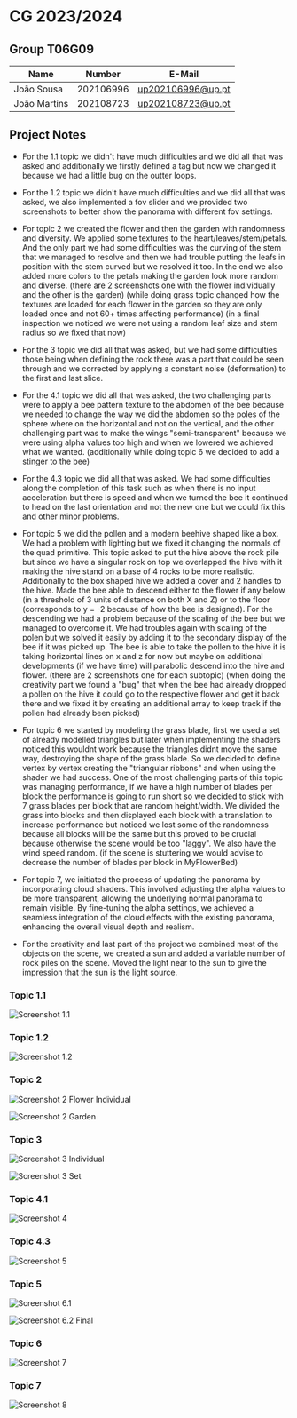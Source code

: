# CG 2023/2024

## Group T06G09

| Name             | Number    | E-Mail             |
| ---------------- | --------- | ------------------ |
| João Sousa       | 202106996 | up202106996@up.pt  |
| João Martins     | 202108723 | up202108723@up.pt  |

## Project Notes

- For the 1.1 topic we didn't have much difficulties and we did all that was asked and additionally we firstly defined a tag but now we changed it because we had a little bug on the outter loops.

- For the 1.2 topic we didn't have much difficulties and we did all that was asked, we also implemented a fov slider and we provided two screenshots to better show the panorama with different fov settings.

- For topic 2 we created the flower and then the garden with randomness and diversity. We applied some textures to the heart/leaves/stem/petals. And the only part we had some difficulties was the curving of the stem that we managed to resolve and then we had trouble putting the leafs in position with the stem curved but we resolved it too. In the end we also added more colors to the petals making the garden look more random and diverse. (there are 2 screenshots one with the flower individually and the other is the garden) (while doing grass topic changed how the textures are loaded for each flower in the garden so they are only loaded once and not 60+ times affecting performance) (in a final inspection we noticed we were not using a random leaf size and stem radius so we fixed that now)

- For the 3 topic we did all that was asked, but we had some difficulties those being when defining the rock there was a part that could be seen through and we corrected by applying a constant noise (deformation) to the first and last slice.

- For the 4.1 topic we did all that was asked, the two challenging parts were to apply a bee pattern texture to the abdomen of the bee because we needed to change the way we did the abdomen so the poles of the sphere where on the horizontal and not on the vertical, and the other challenging part was to make the wings "semi-transparent" because we were using alpha values too high and when we lowered we achieved what we wanted. (additionally while doing topic 6 we decided to add a stinger to the bee)

- For the 4.3 topic we did all that was asked. We had some difficulties along the completion of this task such as when there is no input acceleration but there is speed and when we turned the bee it continued to head on the last orientation and not the new one but we could fix this and other minor problems.

- For topic 5 we did the pollen and a modern beehive shaped like a box. We had a problem with lighting but we fixed it changing the normals of the quad primitive. This topic asked to put the hive above the rock pile but since we have a singular rock on top we overlapped the hive with it making the hive stand on a base of 4 rocks to be more realistic. Additionally to the box shaped hive we added a cover and 2 handles to the hive. Made the bee able to descend either to the flower if any below (in a threshold of 3 units of distance on both X and Z) or to the floor (corresponds to y = -2 because of how the bee is designed). For the descending we had a problem because of the scaling of the bee but we managed to overcome it. We had troubles again with scaling of the polen but we solved it easily by adding it to the secondary display of the bee if it was picked up. The bee is able to take the pollen to the hive it is taking horizontal lines on x and z for now but maybe on additional developments (if we have time) will parabolic descend into the hive and flower. (there are 2 screenshots one for each subtopic) (when doing the creativity part we found a "bug" that when the bee had already dropped a pollen on the hive it could go to the respective flower and get it back there and we fixed it by creating an additional array to keep track if the pollen had already been picked)

- For topic 6 we started by modeling the grass blade, first we used a set of already modelled triangles but later when implementing the shaders noticed this wouldnt work because the triangles didnt move the same way, destroying the shape of the grass blade. So we decided to define vertex by vertex creating the "triangular ribbons" and when using the shader we had success. One of the most challenging parts of this topic was managing performance, if we have a high number of blades per block the performance is going to run short so we decided to stick with 7 grass blades per block that are random height/width. We divided the grass into blocks and then displayed each block with a translation to increase performance but noticed we lost some of the randomness because all blocks will be the same but this proved to be crucial because otherwise the scene would be too "laggy". We also have the wind speed random. (if the scene is stuttering we would advise to decrease the number of blades per block in MyFlowerBed)

- For topic 7, we initiated the process of updating the panorama by incorporating cloud shaders. This involved adjusting the alpha values to be more transparent, allowing the underlying normal panorama to remain visible. By fine-tuning the alpha settings, we achieved a seamless integration of the cloud effects with the existing panorama, enhancing the overall visual depth and realism.

- For the creativity and last part of the project we combined most of the objects on the scene, we created a sun and added a variable number of rock piles on the scene. Moved the light near to the sun to give the impression that the sun is the light source.


### Topic 1.1
![Screenshot 1.1](screenshots/project-t06g09-1.1.png)

### Topic 1.2
![Screenshot 1.2](screenshots/project-t06g09-1.2.png)

### Topic 2
![Screenshot 2 Flower Individual](screenshots/project-t06g09-2.1.png)

![Screenshot 2 Garden](screenshots/project-t06g09-2.2.png)

### Topic 3
![Screenshot 3 Individual](screenshots/project-t06g09-3.1.png)

![Screenshot 3 Set](screenshots/project-t06g09-3.2.png)

### Topic 4.1
![Screenshot 4](screenshots/project-t06g09-4.png)

### Topic 4.3
![Screenshot 5](screenshots/project-t06g09-5.png)

### Topic 5
![Screenshot 6.1](screenshots/project-t06g09-6.1.png)

![Screenshot 6.2 Final](screenshots/project-t06g09-6.2.png)

### Topic 6

![Screenshot 7](screenshots/project-t06g09-7.png)

### Topic 7

![Screenshot 8](screenshots/project-t06g09-8.png)

